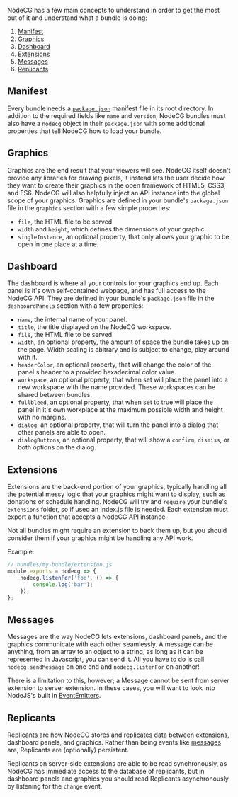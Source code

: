 NodeCG has a few main concepts to understand in order to get the most out of it and understand what a bundle is doing:

1. [Manifest](#manifest)
2. [Graphics](#graphics)
3. [Dashboard](#dashboard)
4. [Extensions](#extensions)
5. [Messages](#messages)
6. [Replicants](#replicants)

## Manifest
Every bundle needs a [`package.json`](https://docs.npmjs.com/files/package.json) manifest file in its root directory. In addition to the required fields like `name` and `version`, NodeCG bundles must also have a `nodecg` object in their `package.json` with some additional properties that tell NodeCG how to load your bundle.

## Graphics ##
Graphics are the end result that your viewers will see. NodeCG itself doesn't provide any libraries for drawing pixels, it instead lets the user decide how they want to create their graphics in the open framework of HTML5, CSS3, and ES6. NodeCG will also helpfully inject an API instance into the global scope of your graphics. Graphics are defined in your bundle's `package.json` file in the `graphics` section with a few simple properties:
  - `file`, the HTML file to be served.
  - `width` and `height`, which defines the dimensions of your graphic.
  - `singleInstance`, an optional property, that only allows your graphic to be open in one place at a time.

## Dashboard ##
The dashboard is where all your controls for your graphics end up. Each panel is it's own self-contained webpage, and has full access to the NodeCG API. They are defined in your bundle's `package.json` file in the `dashboardPanels` section with a few properties:
  - `name`, the internal name of your panel.
  - `title`, the title displayed on the NodeCG workspace.
  - `file`, the HTML file to be served.
  - `width`, an optional property, the amount of space the bundle takes up on the page. Width scaling is abitrary and is subject to change, play around with it.
  - `headerColor`, an optional property, that will change the color of the panel's header to a provided hexadecimal color value.
  - `workspace`, an optional property, that when set will place the panel into a new workspace with the name provided. These workspaces can be shared between bundles.
  - `fullbleed`, an optional property, that when set to true will place the panel in it's own workplace at the maximum possible width and height with no margins.
  - `dialog`, an optional property, that will turn the panel into a dialog that other panels are able to open.
  - `dialogButtons`, an optional property, that will show a `confirm`, `dismiss`, or both options on the dialog.

## Extensions ##
Extensions are the back-end portion of your graphics, typically handling all the potential messy logic that your graphics might want to display, such as donations or schedule handling. NodeCG will try and `require` your bundle's `extensions` folder, so if used an index.js file is needed. Each extension must export a function that accepts a NodeCG API instance.

Not all bundles might require an extension to back them up, but you should consider them if your graphics might be handling any API work.

Example:
```js
// bundles/my-bundle/extension.js
module.exports = nodecg => {
    nodecg.listenFor('foo', () => {
        console.log('bar');
    });
};
```

## Messages ##
Messages are the way NodeCG lets extensions, dashboard panels, and the graphics communicate with each other seamlessly. A message can be anything, from an array to an object to a string, as long as it can be represented in Javascript, you can send it. All you have to do is call `nodecg.sendMessage` on one end and `nodecg.listenFor` on another!

There is a limitation to this, however; a Message cannot be sent from server extension to server extension. In these cases, you will want to look into NodeJS's built in [EventEmitters](https://nodejs.org/dist/latest-v10.x/docs/api/events.html#events_class_eventemitter).

## Replicants ##
Replicants are how NodeCG stores and replicates data between extensions, dashboard panels, and graphics. Rather than being events like [messages](#messages) are, Replicants are (optionally) persistent.

Replicants on server-side extensions are able to be read synchronously, as NodeCG has immediate access to the database of replicants, but in dashboard panels and graphics you should read Replicants asynchronously by listening for the `change` event.
